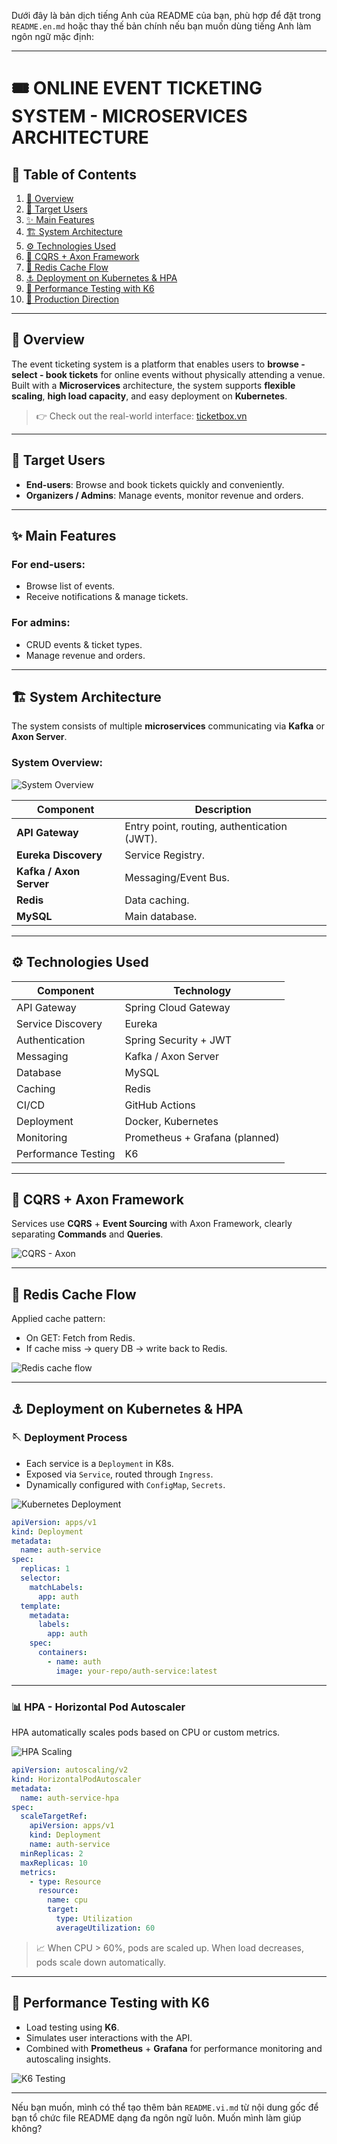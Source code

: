 Dưới đây là bản dịch tiếng Anh của README của bạn, phù hợp để đặt trong `README.en.md` hoặc thay thế bản chính nếu bạn muốn dùng tiếng Anh làm ngôn ngữ mặc định:

---

# 🎟️ ONLINE EVENT TICKETING SYSTEM - MICROSERVICES ARCHITECTURE

## 📖 Table of Contents

1. [🦩 Overview](#-overview)
2. [👥 Target Users](#-target-users)
3. [✨ Main Features](#-main-features)
4. [🏗️ System Architecture](#-system-architecture)
5. [⚙️ Technologies Used](#-technologies-used)
6. [🧠 CQRS + Axon Framework](#-cqrs--axon-framework)
7. [🚀 Redis Cache Flow](#-redis-cache-flow)
8. [⚓️ Deployment on Kubernetes & HPA](#-deployment-on-kubernetes--hpa)
9. [🧪 Performance Testing with K6](#-performance-testing-with-k6)
10. [📌 Production Direction](#-production-direction)

---

## 🦩 Overview

The event ticketing system is a platform that enables users to **browse - select - book tickets** for online events without physically attending a venue.  
Built with a **Microservices** architecture, the system supports **flexible scaling**, **high load capacity**, and easy deployment on **Kubernetes**.

> 👉 Check out the real-world interface: [ticketbox.vn](https://ticketbox.vn/)

---

## 👥 Target Users

- **End-users**: Browse and book tickets quickly and conveniently.
- **Organizers / Admins**: Manage events, monitor revenue and orders.

---

## ✨ Main Features

### For end-users:

- Browse list of events.
- Receive notifications & manage tickets.

### For admins:

- CRUD events & ticket types.
- Manage revenue and orders.

---

## 🏗️ System Architecture

The system consists of multiple **microservices** communicating via **Kafka** or **Axon Server**.

### System Overview:

![System Overview](../images/architecture/overview.png)

| Component             | Description                                  |
| ---------------------|----------------------------------------------|
| **API Gateway**       | Entry point, routing, authentication (JWT). |
| **Eureka Discovery**  | Service Registry.                            |
| **Kafka / Axon Server** | Messaging/Event Bus.                      |
| **Redis**             | Data caching.                                |
| **MySQL**             | Main database.                               |

---

## ⚙️ Technologies Used

| Component          | Technology                     |
|--------------------|--------------------------------|
| API Gateway         | Spring Cloud Gateway           |
| Service Discovery   | Eureka                         |
| Authentication      | Spring Security + JWT          |
| Messaging           | Kafka / Axon Server            |
| Database            | MySQL                          |
| Caching             | Redis                          |
| CI/CD               | GitHub Actions                 |
| Deployment          | Docker, Kubernetes             |
| Monitoring          | Prometheus + Grafana (planned) |
| Performance Testing | K6                             |

---

## 🧠 CQRS + Axon Framework

Services use **CQRS** + **Event Sourcing** with Axon Framework, clearly separating **Commands** and **Queries**.

![CQRS - Axon](../images/architecture/cqrs-axon.png)

---

## 🚀 Redis Cache Flow

Applied cache pattern:

- On GET: Fetch from Redis.
- If cache miss → query DB → write back to Redis.

![Redis cache flow](../images/architecture/redis-cache-flow.png)

---

## ⚓️ Deployment on Kubernetes & HPA

### 🪡 Deployment Process

- Each service is a `Deployment` in K8s.
- Exposed via `Service`, routed through `Ingress`.
- Dynamically configured with `ConfigMap`, `Secrets`.

![Kubernetes Deployment](../images/k8s/k8s-deploy.png)

```yaml
apiVersion: apps/v1
kind: Deployment
metadata:
  name: auth-service
spec:
  replicas: 1
  selector:
    matchLabels:
      app: auth
  template:
    metadata:
      labels:
        app: auth
    spec:
      containers:
        - name: auth
          image: your-repo/auth-service:latest
```

---

### 📊 HPA - Horizontal Pod Autoscaler

HPA automatically scales pods based on CPU or custom metrics.

![HPA Scaling](../images/k8s/hpa-scaling.png)

```yaml
apiVersion: autoscaling/v2
kind: HorizontalPodAutoscaler
metadata:
  name: auth-service-hpa
spec:
  scaleTargetRef:
    apiVersion: apps/v1
    kind: Deployment
    name: auth-service
  minReplicas: 2
  maxReplicas: 10
  metrics:
    - type: Resource
      resource:
        name: cpu
        target:
          type: Utilization
          averageUtilization: 60
```

> 📈 When CPU > 60%, pods are scaled up. When load decreases, pods scale down automatically.

---

## 🧪 Performance Testing with K6

- Load testing using **K6**.
- Simulates user interactions with the API.
- Combined with **Prometheus** + **Grafana** for performance monitoring and autoscaling insights.

![K6 Testing](../images/test/k6-testing.png)

---

Nếu bạn muốn, mình có thể tạo thêm bản `README.vi.md` từ nội dung gốc để bạn tổ chức file README dạng đa ngôn ngữ luôn. Muốn mình làm giúp không?